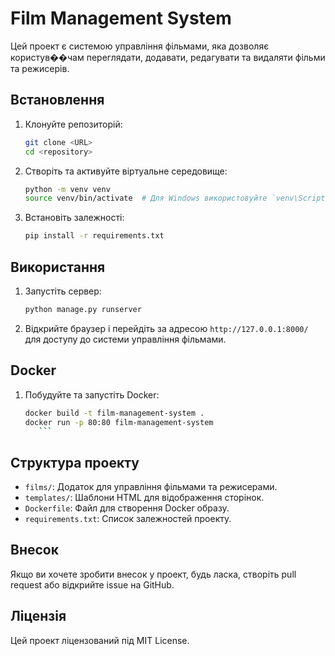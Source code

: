 # Film Management System

Цей проект є системою управління фільмами, яка дозволяє користув��чам переглядати, додавати, редагувати та видаляти фільми та режисерів.

## Встановлення

1. Клонуйте репозиторій:
    ```sh
    git clone <URL>
    cd <repository>
    ```

2. Створіть та активуйте віртуальне середовище:
    ```sh
    python -m venv venv
    source venv/bin/activate  # Для Windows використовуйте `venv\Scripts\activate`
    ```

3. Встановіть залежності:
    ```sh
    pip install -r requirements.txt
    ```

## Використання

1. Запустіть сервер:
    ```sh
    python manage.py runserver
    ```

2. Відкрийте браузер і перейдіть за адресою `http://127.0.0.1:8000/` для доступу до системи управління фільмами.

## Docker

1. Побудуйте та запустіть Docker:
    ```sh
    docker build -t film-management-system .
    docker run -p 80:80 film-management-system
       ```

## Структура проекту

- `films/`: Додаток для управління фільмами та режисерами.
- `templates/`: Шаблони HTML для відображення сторінок.
- `Dockerfile`: Файл для створення Docker образу.
- `requirements.txt`: Список залежностей проекту.

## Внесок

Якщо ви хочете зробити внесок у проект, будь ласка, створіть pull request або відкрийте issue на GitHub.

## Ліцензія

Цей проект ліцензований під MIT License.